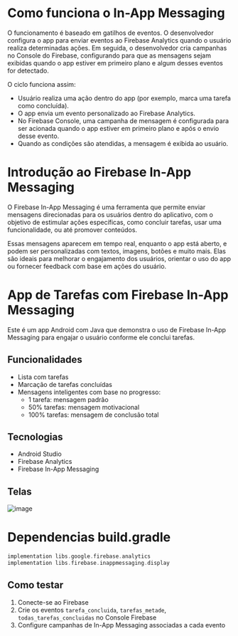 # Como funciona o In-App Messaging
O funcionamento é baseado em gatilhos de eventos. O desenvolvedor configura o app para enviar eventos ao Firebase Analytics quando o usuário realiza determinadas ações. Em seguida, o desenvolvedor cria campanhas no Console do Firebase, configurando para que as mensagens sejam exibidas quando o app estiver em primeiro plano e algum desses eventos for detectado.

O ciclo funciona assim:
- Usuário realiza uma ação dentro do app (por exemplo, marca uma tarefa como concluída).
- O app envia um evento personalizado ao Firebase Analytics.
- No Firebase Console, uma campanha de mensagem é configurada para ser acionada quando o app estiver em primeiro plano e após o envio desse evento.
- Quando as condições são atendidas, a mensagem é exibida ao usuário.


# Introdução ao Firebase In-App Messaging
O Firebase In-App Messaging é uma ferramenta que permite enviar mensagens direcionadas para os usuários dentro do aplicativo, com o objetivo de estimular ações específicas, como concluir tarefas, usar uma funcionalidade, ou até promover conteúdos.

Essas mensagens aparecem em tempo real, enquanto o app está aberto, e podem ser personalizadas com textos, imagens, botões e muito mais. Elas são ideais para melhorar o engajamento dos usuários, orientar o uso do app ou fornecer feedback com base em ações do usuário.


# App de Tarefas com Firebase In-App Messaging

Este é um app Android com Java que demonstra o uso de Firebase In-App Messaging para engajar o usuário conforme ele conclui tarefas.


## Funcionalidades

- Lista com tarefas
- Marcação de tarefas concluídas
- Mensagens inteligentes com base no progresso:
    - 1 tarefa: mensagem padrão
    - 50% tarefas: mensagem motivacional
    - 100% tarefas: mensagem de conclusão total


## Tecnologias

- Android Studio
- Firebase Analytics
- Firebase In-App Messaging


## Telas

![image](https://github.com/user-attachments/assets/18cc0409-9357-428b-ad14-a85842e7623c)


# Dependencias build.gradle

```gradle
implementation libs.google.firebase.analytics
implementation libs.firebase.inappmessaging.display
```


## Como testar

1. Conecte-se ao Firebase
2. Crie os eventos `tarefa_concluida`, `tarefas_metade`, `todas_tarefas_concluidas` no Console Firebase
3. Configure campanhas de In-App Messaging associadas a cada evento
